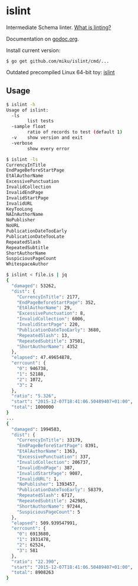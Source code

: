 islint
======

Intermediate Schema linter. [What is linting?](http://stackoverflow.com/questions/8503559/what-is-linting)

Documentation on [godoc.org](https://godoc.org/github.com/miku/islint).

Install current version:

    $ go get github.com/miku/islint/cmd/...

Outdated precompiled Linux 64-bit toy: [islint](https://github.com/miku/islint/releases/download/v0.1.4/islint)

Usage
-----

```sh
$ islint -h
Usage of islint:
  -ls
        list tests
  -sample float
        ratio of records to test (default 1)
  -v    show version and exit
  -verbose
        show every error

$ islint -ls
CurrencyInTitle
EndPageBeforeStartPage
EtAlAuthorName
ExcessivePunctuation
InvalidCollection
InvalidEndPage
InvalidStartPage
InvalidURL
KeyTooLong
NAInAuthorName
NoPublisher
NoURL
PublicationDateTooEarly
PublicationDateTooLate
RepeatedSlash
RepeatedSubtitle
ShortAuthorName
SuspiciousPageCount
WhitespaceAuthor

$ islint < file.is | jq
{
  "damaged": 53262,
  "dist": {
    "CurrencyInTitle": 2177,
    "EndPageBeforeStartPage": 352,
    "EtAlAuthorName": 29,
    "ExcessivePunctuation": 8,
    "InvalidCollection": 6006,
    "InvalidStartPage": 220,
    "PublicationDateTooEarly": 3680,
    "RepeatedSlash": 13,
    "RepeatedSubtitle": 37501,
    "ShortAuthorName": 4352
  },
  "elapsed": 47.49654878,
  "errcount": {
    "0": 946738,
    "1": 52188,
    "2": 1072,
    "3": 2
  },
  "ratio": "5.326",
  "start": "2015-12-07T18:41:06.50489407+01:00",
  "total": 1000000
}
...
{
  "damaged": 1994583,
  "dist": {
    "CurrencyInTitle": 33179,
    "EndPageBeforeStartPage": 8391,
    "EtAlAuthorName": 1363,
    "ExcessivePunctuation": 337,
    "InvalidCollection": 206737,
    "InvalidEndPage": 387,
    "InvalidStartPage": 9087,
    "InvalidURL": 1,
    "NoPublisher": 1393457,
    "PublicationDateTooEarly": 58379,
    "RepeatedSlash": 6717,
    "RepeatedSubtitle": 242985,
    "ShortAuthorName": 97244,
    "SuspiciousPageCount": 5
  },
  "elapsed": 509.939547991,
  "errcount": {
    "0": 6913680,
    "1": 1931478,
    "2": 62524,
    "3": 581
  },
  "ratio": "22.390",
  "start": "2015-12-07T18:41:06.50489407+01:00",
  "total": 8908263
}
```
